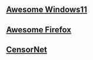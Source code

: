 ## [Awesome Windows11](https://github.com/awesome-windows11/windows11)

## [Awesome Firefox](https://github.com/awesome-windows11/firefox)

## [CensorNet](https://github.com/awesome-windows11/CensorNet)

